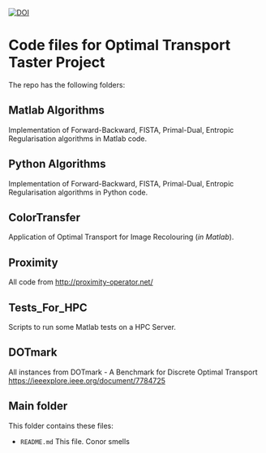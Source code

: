 [![DOI](https://zenodo.org/badge/305434774.svg)](https://zenodo.org/badge/latestdoi/305434774)

# Code files for Optimal Transport Taster Project

The repo has the following folders:
## Matlab Algorithms
Implementation of Forward-Backward, FISTA, Primal-Dual, Entropic Regularisation algorithms in Matlab code.

## Python Algorithms
Implementation of Forward-Backward, FISTA, Primal-Dual, Entropic Regularisation algorithms in Python code.

## ColorTransfer
Application of Optimal Transport for Image Recolouring (_in Matlab_).

## Proximity
All code from http://proximity-operator.net/

## Tests_For_HPC
Scripts to run some Matlab tests on a HPC Server.

## DOTmark
All instances from DOTmark - A Benchmark for Discrete Optimal Transport https://ieeexplore.ieee.org/document/7784725

## Main folder
This folder contains these files:

* ```README.md``` This file.
Conor smells
